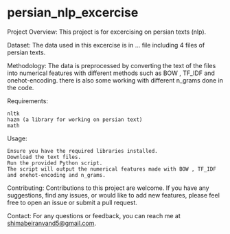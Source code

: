 # persian_nlp_excercise

Project Overview:
This project is for excercising on persian texts (nlp).

Dataset:
The data used in this excercise is in ... file including 4 files of persian texts.

Methodology:
The data is preprocessed by converting the text of the files into numerical features with different methods such as BOW , TF_IDF and onehot-encoding.
there is also some working with different n_grams done in the code.

Requirements:

    nltk
    hazm (a library for working on persian text)
    math
    
Usage:

    Ensure you have the required libraries installed.
    Download the text files.
    Run the provided Python script.
    The script will output the numerical features made with BOW , TF_IDF and onehot-encoding and n_grams.

Contributing:
Contributions to this project are welcome. If you have any suggestions, find any issues, or would like to add new features, please feel free to open an issue or submit a pull request.

Contact:
For any questions or feedback, you can reach me at shimabeiranvand5@gmail.com.
